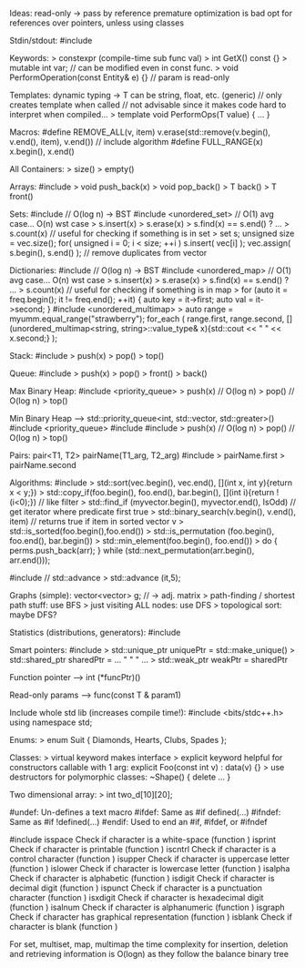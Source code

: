 Ideas: 
    read-only -> pass by reference
    premature optimization is bad
    opt for references over pointers, unless using classes

Stdin/stdout:
#include <iostream>

Keywords:
    > constexpr (compile-time sub func val)
    > int GetX() const {}
    > mutable int var;                                  // can be modified even in const func.
    > void PerformOperation(const Entity& e) {}         // param is read-only

Templates: dynamic typing -> T can be string, float, etc. (generic)
// only creates template when called
// not advisable since it makes code hard to interpret when compiled...
    > template<typename T>
      void PerformOps(T value) {
          ...
      }

Macros:
#define REMOVE_ALL(v, item) v.erase(std::remove(v.begin(), v.end(), item), v.end()) // include algorithm
#define FULL_RANGE(x) x.begin(), x.end()

All Containers:
    > size()
    > empty()

Arrays:
#include <vector>
    > void push_back(x)
    > void pop_back()
    > T back()
    > T front()

Sets:
#include <set>                     // O(log n) -> BST
#include <unordered_set>           // O(1) avg case...            O(n) wst case
    > s.insert(x)
    > s.erase(x)
    > s.find(x) == s.end() ? ...
    > s.count(x)                   // useful for checking if something is in set
    > set<int> s;
      unsigned size = vec.size();
      for( unsigned i = 0; i < size; ++i ) s.insert( vec[i] );
      vec.assign( s.begin(), s.end() ); // remove duplicates from vector

Dictionaries:
#include <map>                     // O(log n) -> BST
#include <unordered_map>           // O(1) avg case...            O(n) wst case
    > s.insert(x)
    > s.erase(x)
    > s.find(x) == s.end() ? ...
    > s.count(x)                   // useful for checking if something is in map
    > for (auto it = freq.begin(); it != freq.end(); ++it) {
        auto key = it->first;
        auto val = it->second;
      }
#include <unordered_multimap>
    > auto range = myumm.equal_range("strawberry");
      for_each (
        range.first,
        range.second,
        [](unordered_multimap<string, string>::value_type& x){std::cout << " " << x.second;}
      );

Stack:
#include <stack>
    > push(x)
    > pop()
    > top()

Queue:
#include <queue>
    > push(x)
    > pop()
    > front()
    > back()

Max Binary Heap:
#include <priority_queue>
    > push(x)                      // O(log n)
    > pop()                        // O(log n)
    > top()

Min Binary Heap --> std::priority_queue<int, std::vector<int>, std::greater<int>>()
#include <priority_queue>
#include <vector>
#include <functional>
    > push(x)                      // O(log n)
    > pop()                        // O(log n)
    > top()

Pairs: pair<T1, T2> pairName(T1_arg, T2_arg)
#include <utility>
    > pairName.first
    > pairName.second

Algorithms:
#include <algorithm>
    > std::sort(vec.begin(), vec.end(), [](int x, int y){return x < y;})
    > std::copy_if(foo.begin(), foo.end(), bar.begin(), [](int i){return !(i<0);}) // like filter
    > std::find_if (myvector.begin(), myvector.end(), IsOdd) // get iterator where predicate first true
    > std::binary_search(v.begin(), v.end(), item) // returns true if item in sorted vector v
    > std::is_sorted(foo.begin(),foo.end())
    > std::is_permutation (foo.begin(), foo.end(), bar.begin())
    > std::min_element(foo.begin(), foo.end())
    > do {
        perms.push_back(arr);
      } while (std::next_permutation(arr.begin(), arr.end()));

#include <iterator>     // std::advance
    > std::advance (it,5);


Graphs (simple): vector<vector<int>> g; // -> adj. matrix
    > path-finding / shortest path stuff: use BFS
    > just visiting ALL nodes: use DFS
    > topological sort: maybe DFS?

Statistics (distributions, generators): #include <random>

Smart pointers:
#include <memory>
    > std::unique_ptr<T> uniquePtr = std::make_unique<T>()
    > std::shared_ptr<T> sharedPtr = ... " " " ...
    > std::weak_ptr<T> weakPtr = sharedPtr

Function pointer --> int (*funcPtr)()

Read-only params --> func(const T & param1)

Include whole std lib (increases compile time!):
#include <bits/stdc++.h>
using namespace std;

Enums:
    > enum Suit { Diamonds, Hearts, Clubs, Spades };

Classes:
    > virtual keyword makes interface
    > explicit keyword helpful for constructors callable with 1 arg:
        explicit Foo(const int v) : data(v) {}
    > use destructors for polymorphic classes:
        ~Shape() { delete ... }

Two dimensional array:
    > int two_d[10][20];

#undef: Un-defines a text macro
#ifdef: Same as #if defined(...)
#ifndef: Same as #if !defined(...)
#endif: Used to end an #if, #ifdef, or #ifndef

#include <locale>
isspace
Check if character is a white-space (function )
isprint
Check if character is printable (function )
iscntrl
Check if character is a control character (function )
isupper
Check if character is uppercase letter (function )
islower
Check if character is lowercase letter (function )
isalpha
Check if character is alphabetic (function )
isdigit
Check if character is decimal digit (function )
ispunct
Check if character is a punctuation character (function )
isxdigit
Check if character is hexadecimal digit (function )
isalnum
Check if character is alphanumeric (function )
isgraph
Check if character has graphical representation (function )
isblank 
Check if character is blank (function )

For set, multiset, map, multimap the time complexity for insertion, deletion 
and retrieving information is O(logn) as they follow the balance binary tree
